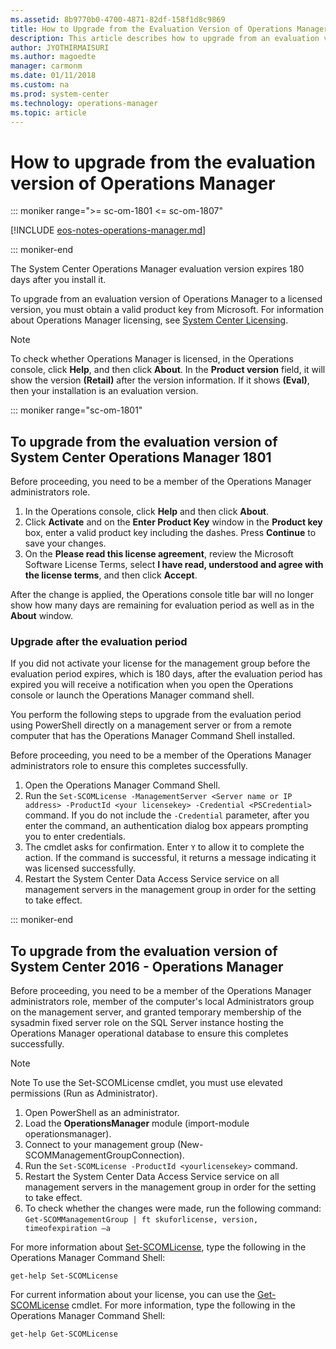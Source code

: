```yaml
---
ms.assetid: 8b9770b0-4700-4871-82df-158f1d8c9869
title: How to Upgrade from the Evaluation Version of Operations Manager
description: This article describes how to upgrade from an evaluation version of Operations Manager.
author: JYOTHIRMAISURI
ms.author: magoedte
manager: carmonm
ms.date: 01/11/2018
ms.custom: na
ms.prod: system-center
ms.technology: operations-manager
ms.topic: article
---
```


# How to upgrade from the evaluation version of Operations Manager

::: moniker range=">= sc-om-1801 <= sc-om-1807"

[!INCLUDE [eos-notes-operations-manager.md](../includes/eos-notes-operations-manager.md)]

::: moniker-end

The System Center Operations Manager evaluation version expires 180 days after you install it.

To upgrade from an evaluation version of Operations Manager to a licensed version, you must obtain a valid product key from Microsoft. For information about Operations Manager licensing, see [System Center Licensing](https://www.microsoft.com/cloud-platform/system-center-pricing).

> [!NOTE]
> To check whether Operations Manager is licensed, in the Operations console, click **Help**, and then click **About**. In the **Product version** field, it will show the version **(Retail)** after the version information.  If it shows **(Eval)**, then your installation is an evaluation version.  

::: moniker range="sc-om-1801"

## To upgrade from the evaluation version of System Center Operations Manager 1801

Before proceeding, you need to be a member of the Operations Manager administrators role.

1. In the Operations console, click **Help** and then click **About**.  
2. Click **Activate** and on the **Enter Product Key** window in the **Product key** box, enter a valid product key including the dashes. Press **Continue**  to save your changes.
3. On the **Please read this license agreement**, review the Microsoft Software License Terms, select **I have read, understood and agree with the license terms**, and then click **Accept**.

After the change is applied, the Operations console title bar will no longer show how many days are remaining for evaluation period as well as in the **About** window.  

### Upgrade after the evaluation period

If you did not activate your license for the management group before the evaluation period expires, which is 180 days, after the evaluation period has expired you will receive a notification when you open the Operations console or launch the Operations Manager command shell.  

You perform the following steps to upgrade from the evaluation period using PowerShell directly on a management server or from a remote computer that has the Operations Manager Command Shell installed.  

Before proceeding, you need to be a member of the Operations Manager administrators role to ensure this completes successfully.  

1. Open the Operations Manager Command Shell.
2. Run the `Set-SCOMLicense -ManagementServer <Server name or IP address> -ProductId <your licensekey> -Credential <PSCredential>` command.  If you do not include the `-Credential` parameter, after you enter the command, an authentication dialog box appears prompting you to enter credentials.  
3. The cmdlet asks for confirmation.  Enter `Y` to allow it to complete the action.  If the command is successful, it returns a message indicating it was licensed successfully.
4. Restart the System Center Data Access Service service on all management servers in the management group in order for the setting to take effect.  

::: moniker-end

## To upgrade from the evaluation version of System Center 2016 - Operations Manager

Before proceeding, you need to be a member of the Operations Manager administrators role, member of the computer's local Administrators group on the management server, and granted temporary membership of the sysadmin fixed server role on the SQL Server instance hosting the Operations Manager operational database to ensure this completes successfully.  

> [!NOTE]
> Note To use the Set-SCOMLicense cmdlet, you must use elevated permissions (Run as Administrator).  

1. Open PowerShell as an administrator.
2. Load the **OperationsManager** module (import-module operationsmanager).
3. Connect to your management group (New-SCOMManagementGroupConnection).
4. Run the `Set-SCOMLicense -ProductId <yourlicensekey>` command.
5. Restart the System Center Data Access Service service on all management servers in the management group in order for the setting to take effect.  
6. To check whether the changes were made, run the following command:
`Get-SCOMManagementGroup | ft skuforlicense, version, timeofexpiration –a`

For more information about [Set-SCOMLicense](/powershell/module/operationsmanager/set-scomlicense), type the following in the Operations Manager Command Shell:

`get-help Set-SCOMLicense`

For current information about your license, you can use the [Get-SCOMLicense](/powershell/module/operationsmanager/get-scomlicense) cmdlet. For more information, type the following in the Operations Manager Command Shell:

`get-help Get-SCOMLicense`